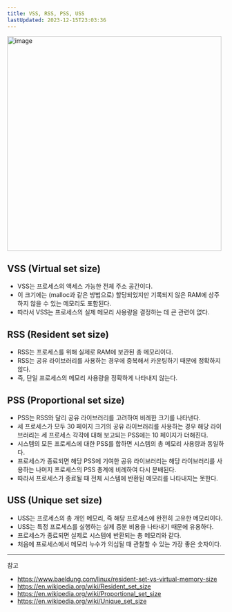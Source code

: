 ```yaml
---
title: VSS, RSS, PSS, USS
lastUpdated: 2023-12-15T23:03:36
---
```

<img width="496" alt="image" src="https://github.com/dodoplamingo/test/assets/108961398/51bc4e91-9539-465a-91aa-57ee1118dc31">

## VSS (Virtual set size)

- VSS는 프로세스의 액세스 가능한 전체 주소 공간이다.
- 이 크기에는 (malloc과 같은 방법으로) 할당되었지만 기록되지 않은 RAM에 상주하지 않을 수 있는 메모리도 포함된다. 
- 따라서 VSS는 프로세스의 실제 메모리 사용량을 결정하는 데 큰 관련이 없다.

## RSS (Resident set size)

- RSS는 프로세스를 위해 실제로 RAM에 보관된 총 메모리이다.
- RSS는 공유 라이브러리를 사용하는 경우에 중복해서 카운팅하기 때문에 정확하지 않다. 
- 즉, 단일 프로세스의 메모리 사용량을 정확하게 나타내지 않는다.

## PSS (Proportional set size)

- PSS는 RSS와 달리 공유 라이브러리를 고려하여 비례한 크기를 나타낸다.
- 세 프로세스가 모두 30 페이지 크기의 공유 라이브러리를 사용하는 경우 해당 라이브러리는 세 프로세스 각각에 대해 보고되는 PSS에는 10 페이지가 더해진다.
- 시스템의 모든 프로세스에 대한 PSS를 합하면 시스템의 총 메모리 사용량과 동일하다.
- 프로세스가 종료되면 해당 PSS에 기여한 공유 라이브러리는 해당 라이브러리를 사용하는 나머지 프로세스의 PSS 총계에 비례하여 다시 분배된다.
- 따라서 프로세스가 종료될 때 전체 시스템에 반환된 메모리를 나타내지는 못한다.

## USS (Unique set size)

- USS는 프로세스의 총 개인 메모리, 즉 해당 프로세스에 완전히 고유한 메모리이다.
- USS는 특정 프로세스를 실행하는 실제 증분 비용을 나타내기 때문에 유용하다.
- 프로세스가 종료되면 실제로 시스템에 반환되는 총 메모리와 같다.
- 처음에 프로세스에서 메모리 누수가 의심될 때 관찰할 수 있는 가장 좋은 숫자이다.

---
참고
- https://www.baeldung.com/linux/resident-set-vs-virtual-memory-size
- https://en.wikipedia.org/wiki/Resident_set_size
- https://en.wikipedia.org/wiki/Proportional_set_size
- https://en.wikipedia.org/wiki/Unique_set_size